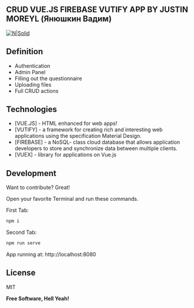 ## CRUD VUE.JS FIREBASE VUTIFY APP BY JUSTIN MOREYL (Янюшкин Вадим)
[![N|Solid](https://i.ibb.co/vHpsNKL/logo.png)](https://nodesource.com/products/nsolid)
## Definition

- Authentication 
- Admin Panel
- Filling out the questionnaire
- Uploading files
- Full CRUD actions

## Technologies
- [VUE.JS] - HTML enhanced for web apps!
- [VUTIFY] - a framework for creating rich and interesting web applications using the specification Material Design.
- [FIREBASE] - a NoSQL- class cloud database that allows application developers to store and synchronize data between multiple clients.
- [VUEX] - library for applications on Vue.js



## Development

Want to contribute? Great!


Open your favorite Terminal and run these commands.

First Tab:

```sh
npm i
```

Second Tab:

```sh
npm run serve
```

 App running at:
 http://localhost:8080



## License

MIT

**Free Software, Hell Yeah!**
